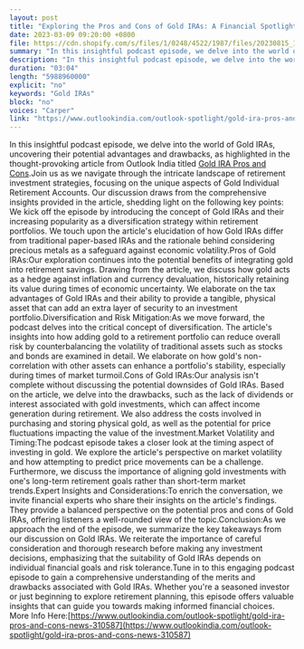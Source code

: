```yaml
---
layout: post
title: "Exploring the Pros and Cons of Gold IRAs: A Financial Spotlight"
date: 2023-03-09 09:20:00 +0800
file: https://cdn.shopify.com/s/files/1/0248/4522/1987/files/20230815_1.mp3?v=1692064730
summary: "In this insightful podcast episode, we delve into the world of Gold IRAs, uncovering their potential advantages and drawbacks, as highlighted in the thought-provoking article from Outlook India titled Gold IRA Pros and Cons.Join us as we navigate through the intricate landscape of retirement investment strategies, focusing on the unique aspects of Gold Individual Retirement Accounts. Our discussion draws from the comprehensive insights provided in the article, shedding light on the following key points: We kick off the episode by introducing the concept of Gold IRAs and their increasing popularity as a diversification strategy within retirement portfolios. We touch upon the article's elucidation of how Gold IRAs differ from traditional paper-based IRAs and the rationale behind considering precious metals as a safeguard against economic volatility.Pros of Gold IRAs:Our exploration continues into the potential benefits of integrating gold into retirement savings. Drawing from the article, we discuss how gold acts as a hedge against inflation and currency devaluation, historically retaining its value during times of economic uncertainty. We elaborate on the tax advantages of Gold IRAs and their ability to provide a tangible, physical asset that can add an extra layer of security to an investment portfolio.Diversification and Risk Mitigation:As we move forward, the podcast delves into the critical concept of diversification. The article's insights into how adding gold to a retirement portfolio can reduce overall risk by counterbalancing the volatility of traditional assets such as stocks and bonds are examined in detail. We elaborate on how gold's non-correlation with other assets can enhance a portfolio's stability, especially during times of market turmoil.Cons of Gold IRAs:Our analysis isn't complete without discussing the potential downsides of Gold IRAs. Based on the article, we delve into the drawbacks, such as the lack of dividends or interest associated with gold investments, which can affect income generation during retirement. We also address the costs involved in purchasing and storing physical gold, as well as the potential for price fluctuations impacting the value of the investment.Market Volatility and Timing:The podcast episode takes a closer look at the timing aspect of investing in gold. We explore the article's perspective on market volatility and how attempting to predict price movements can be a challenge. Furthermore, we discuss the importance of aligning gold investments with one's long-term retirement goals rather than short-term market trends.Expert Insights and Considerations:To enrich the conversation, we invite financial experts who share their insights on the article's findings. They provide a balanced perspective on the potential pros and cons of Gold IRAs, offering listeners a well-rounded view of the topic.Conclusion:As we approach the end of the episode, we summarize the key takeaways from our discussion on Gold IRAs. We reiterate the importance of careful consideration and thorough research before making any investment decisions, emphasizing that the suitability of Gold IRAs depends on individual financial goals and risk tolerance.Tune in to this engaging podcast episode to gain a comprehensive understanding of the merits and drawbacks associated with Gold IRAs. Whether you're a seasoned investor or just beginning to explore retirement planning, this episode offers valuable insights that can guide you towards making informed financial choices."
description: "In this insightful podcast episode, we delve into the world of Gold IRAs, uncovering their potential advantages and drawbacks, as highlighted in the thought-provoking article from Outlook India titled <a href='https://www.outlookindia.com/outlook-spotlight/gold-ira-pros-and-cons-news-310587'>Gold IRA Pros and Cons</a>.Join us as we navigate through the intricate landscape of retirement investment strategies, focusing on the unique aspects of Gold Individual Retirement Accounts. Our discussion draws from the comprehensive insights provided in the article, shedding light on the following key points: We kick off the episode by introducing the concept of Gold IRAs and their increasing popularity as a diversification strategy within retirement portfolios. We touch upon the article's elucidation of how Gold IRAs differ from traditional paper-based IRAs and the rationale behind considering precious metals as a safeguard against economic volatility.Pros of Gold IRAs:Our exploration continues into the potential benefits of integrating gold into retirement savings. Drawing from the article, we discuss how gold acts as a hedge against inflation and currency devaluation, historically retaining its value during times of economic uncertainty. We elaborate on the tax advantages of Gold IRAs and their ability to provide a tangible, physical asset that can add an extra layer of security to an investment portfolio.Diversification and Risk Mitigation:As we move forward, the podcast delves into the critical concept of diversification. The article's insights into how adding gold to a retirement portfolio can reduce overall risk by counterbalancing the volatility of traditional assets such as stocks and bonds are examined in detail. We elaborate on how gold's non-correlation with other assets can enhance a portfolio's stability, especially during times of market turmoil.Cons of Gold IRAs:Our analysis isn't complete without discussing the potential downsides of Gold IRAs. Based on the article, we delve into the drawbacks, such as the lack of dividends or interest associated with gold investments, which can affect income generation during retirement. We also address the costs involved in purchasing and storing physical gold, as well as the potential for price fluctuations impacting the value of the investment.Market Volatility and Timing:The podcast episode takes a closer look at the timing aspect of investing in gold. We explore the article's perspective on market volatility and how attempting to predict price movements can be a challenge. Furthermore, we discuss the importance of aligning gold investments with one's long-term retirement goals rather than short-term market trends.Expert Insights and Considerations:To enrich the conversation, we invite financial experts who share their insights on the article's findings. They provide a balanced perspective on the potential pros and cons of Gold IRAs, offering listeners a well-rounded view of the topic.Conclusion:As we approach the end of the episode, we summarize the key takeaways from our discussion on Gold IRAs. We reiterate the importance of careful consideration and thorough research before making any investment decisions, emphasizing that the suitability of Gold IRAs depends on individual financial goals and risk tolerance.Tune in to this engaging podcast episode to gain a comprehensive understanding of the merits and drawbacks associated with Gold IRAs. Whether you're a seasoned investor or just beginning to explore retirement planning, this episode offers valuable insights that can guide you towards making informed financial choices. More Info Here:<a href='https://www.outlookindia.com/outlook-spotlight/gold-ira-pros-and-cons-news-310587'>https://www.outlookindia.com/outlook-spotlight/gold-ira-pros-and-cons-news-310587</a> "
duration: "03:04"
length: "5988960000"
explicit: "no"
keywords: "Gold IRAs"
block: "no"
voices: "Carper"
link: "https://www.outlookindia.com/outlook-spotlight/gold-ira-pros-and-cons-news-310587"
---
```


In this insightful podcast episode, we delve into the world of Gold IRAs, uncovering their potential advantages and drawbacks, as highlighted in the thought-provoking article from Outlook India titled [Gold IRA Pros and Cons](https://www.outlookindia.com/outlook-spotlight/gold-ira-pros-and-cons-news-310587).Join us as we navigate through the intricate landscape of retirement investment strategies, focusing on the unique aspects of Gold Individual Retirement Accounts. Our discussion draws from the comprehensive insights provided in the article, shedding light on the following key points: We kick off the episode by introducing the concept of Gold IRAs and their increasing popularity as a diversification strategy within retirement portfolios. We touch upon the article's elucidation of how Gold IRAs differ from traditional paper-based IRAs and the rationale behind considering precious metals as a safeguard against economic volatility.Pros of Gold IRAs:Our exploration continues into the potential benefits of integrating gold into retirement savings. Drawing from the article, we discuss how gold acts as a hedge against inflation and currency devaluation, historically retaining its value during times of economic uncertainty. We elaborate on the tax advantages of Gold IRAs and their ability to provide a tangible, physical asset that can add an extra layer of security to an investment portfolio.Diversification and Risk Mitigation:As we move forward, the podcast delves into the critical concept of diversification. The article's insights into how adding gold to a retirement portfolio can reduce overall risk by counterbalancing the volatility of traditional assets such as stocks and bonds are examined in detail. We elaborate on how gold's non-correlation with other assets can enhance a portfolio's stability, especially during times of market turmoil.Cons of Gold IRAs:Our analysis isn't complete without discussing the potential downsides of Gold IRAs. Based on the article, we delve into the drawbacks, such as the lack of dividends or interest associated with gold investments, which can affect income generation during retirement. We also address the costs involved in purchasing and storing physical gold, as well as the potential for price fluctuations impacting the value of the investment.Market Volatility and Timing:The podcast episode takes a closer look at the timing aspect of investing in gold. We explore the article's perspective on market volatility and how attempting to predict price movements can be a challenge. Furthermore, we discuss the importance of aligning gold investments with one's long-term retirement goals rather than short-term market trends.Expert Insights and Considerations:To enrich the conversation, we invite financial experts who share their insights on the article's findings. They provide a balanced perspective on the potential pros and cons of Gold IRAs, offering listeners a well-rounded view of the topic.Conclusion:As we approach the end of the episode, we summarize the key takeaways from our discussion on Gold IRAs. We reiterate the importance of careful consideration and thorough research before making any investment decisions, emphasizing that the suitability of Gold IRAs depends on individual financial goals and risk tolerance.Tune in to this engaging podcast episode to gain a comprehensive understanding of the merits and drawbacks associated with Gold IRAs. Whether you're a seasoned investor or just beginning to explore retirement planning, this episode offers valuable insights that can guide you towards making informed financial choices. More Info Here:[https://www.outlookindia.com/outlook-spotlight/gold-ira-pros-and-cons-news-310587](https://www.outlookindia.com/outlook-spotlight/gold-ira-pros-and-cons-news-310587)
